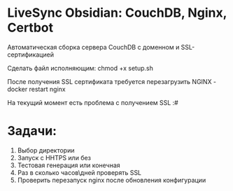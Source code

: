 # LiveSync Obsidian: CouchDB, Nginx, Certbot
Автоматическая сборка сервера CouchDB с доменном и SSL-сертификацией

Сделать файл исполняющим: chmod +x setup.sh

После получения SSL сертификата требуется перезагрузить NGINX - docker restart nginx

На текущий момент есть проблема с получением SSL :#

# Задачи:
1. Выбор директории
2. Запуск с HHTPS или без
3. Тестовая генерация или конечная
4. Раз в сколько часов\дней проверять SSL
5. Проверить перезапуск nginx после обновления конфигурации
